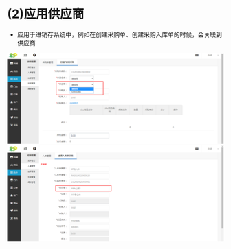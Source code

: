 # (2)应用供应商
* 应用于进销存系统中，例如在创建采购单、创建采购入库单的时候，会关联到供应商

![](images/screenshot_1554803422781.jpg)
![](images/screenshot_1554803425630.jpg)

